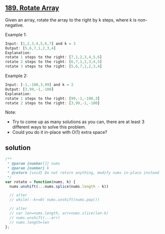 ## [189. Rotate Array](https://leetcode.com/problems/rotate-array/)
Given an array, rotate the array to the right by k steps, where k is non-negative.

Example 1:
```js
Input: [1,2,3,4,5,6,7] and k = 3
Output: [5,6,7,1,2,3,4]
Explanation:
rotate 1 steps to the right: [7,1,2,3,4,5,6]
rotate 2 steps to the right: [6,7,1,2,3,4,5]
rotate 3 steps to the right: [5,6,7,1,2,3,4]
```
Example 2:
```js
Input: [-1,-100,3,99] and k = 2
Output: [3,99,-1,-100]
Explanation: 
rotate 1 steps to the right: [99,-1,-100,3]
rotate 2 steps to the right: [3,99,-1,-100]
```
Note:

- Try to come up as many solutions as you can, there are at least 3 different ways to solve this problem.
- Could you do it in-place with O(1) extra space?

## solution

```js
/**
 * @param {number[]} nums
 * @param {number} k
 * @return {void} Do not return anything, modify nums in-place instead.
 */
var rotate = function(nums, k) {
  nums.unshift(...nums.splice(nums.length - k))

  // alter
  // while(--k>=0) nums.unshift(nums.pop())

  // alter
  // var len=nums.length, arr=nums.slice(len-k)
  // nums.unshift(...arr)
  // nums.length=len
};
```
